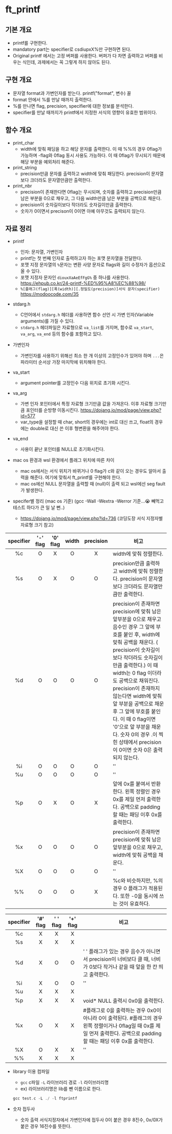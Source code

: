 # ft_printf
## 기본 개요
* printf를 구현한다.
* mandatory part는 specifier로 csdiupxX%만 구현하면 된다.
* Original printf 에서는 고정 버퍼를 사용한다. 버퍼가 다 차면 출력하고 버퍼를 비우는 식인데, 과제에서는 꼭 그렇게 하지 않아도 된다.

## 구현 개요
* 문자열 format과 가변인자를 받는다. printf("format", 변수) 꼴
* format 안에서 %를 만날 때까지 출력한다.
* %를 만나면 flag, precision, specifier에 대한 정보를 분석한다.
* specifier를 만날 때까지가 printf에서 지정한 서식의 영향이 유효한 범위이다.

## 함수 개요
* print_char
  * width에 맞춰 패딩을 하고 해당 문자를 출력한다. 이 때 %%의 경우 0flag가 가능하며 -flag와 0flag 동시 사용도 가능하다. 이 때 0flag가 무시되기 때문에 해당 부분을 예외처리 해준다.
* print_string
  * precision만큼 문자를 출력하고 width에 맞춰 패딩한다. precision이 문자열보다 크더라도 문자열만큼만 출력한다.
* print_nbr
  * precision이 존재한다면 0flag는 무시되며, 숫자를 출력하고 precision만큼 남은 부분을 0으로 채우고, 그 다음 width만큼 남은 부분을 공백으로 채운다.
  * precision이 숫자길이보다 작더라도 숫자길이만큼 출력한다.
  * 숫자가 0이면서 precison이 0이면 아예 아무것도 출력되지 않는다.

## 자료 정리
* printf
  * 인자: 문자열, 가변인자
  * printf는 첫 번째 인자로 출력하고자 하는 포맷 문자열을 전달한다.
  * 포맷 지정 문자열의 ``%``문자는 변환 사양 문자로 flags와 길이 수정자가 옵션으로 올 수 있다.
  * 포맷 지정자 문자인 ``diouxXaAeEfFgG%`` 중 하나를 사용한다. <https://ehpub.co.kr/24-printf-%ED%95%A8%EC%88%98/>
  * ``%[플래그(flag)][폭(width)][.정밀도(precision)]서식 문자(specifier)`` <https://modoocode.com/35>

* stdarg.h
  * C언어에서 ``stdarg.h`` 헤더를 사용하면 함수 선언 시 가변 인자(Variable arguments)를 가질 수 있다.
  * ``stdarg.h`` 헤더파일은 자료형으로 ``va_list``를 가지며, 함수로 ``va_start``, ``va_arg``, ``va_end`` 등의 함수를 포함하고 있다.

* 가변인자
  * 가변인자를 사용하기 위해선 최소 한 개 이상의 고정인수가 있어야 하며 ``...``은 파라미터 순서상 가장 마지막에 위치해야 한다.

* va_start
  * argument pointer를 고정인수 다음 위치로 초기화 시킨다.

* va_arg
  * 가변 인자 포인터에서 특정 자료형 크기만큼 값을 가져온다. 이후 자료형 크기만큼 포인터를 순방향 이동시킨다. <https://dojang.io/mod/page/view.php?id=577>
  * var_type을 설정할 때 char, short의 경우에는 int로 대신 쓰고, float의 경우에는 double로 대신 쓴 이후 형변환을 해주어야 한다.

* va_end
  * 사용이 끝난 포인터를 NULL로 초기화시킨다.

* mac os 환경과 wsl 환경에서 플래그 위치에 따른 차이
  * mac os에서는 서식 위치가 바뀌거나 0 flag가 c와 같이 오는 경우도 알아서 출력을 해준다. 여기에 맞춰서 ft_printf를 구현해야 한다.
  * mac os에선 NULL 문자열을 출력할 때 (null)이 출력 되고 wsl에선 seg fault가 발생한다.

* specifer별 정리 (mac os 기준) (gcc -Wall -Wextra -Werror 기준...😭 빼먹고 테스트 하다가 큰 일 날 뻔..)
  * https://dojang.io/mod/page/view.php?id=736 (코딩도장 서식 지정자별 자료형 크기 참고)

| specifier | '-' flag | '0' flag | width | precision | 비고 |
|:---------:|:------------------------:|:--------:|:-----:|:---------:|------|
|%c| O | X | O | X | width에 맞춰 정렬한다. |
|%s| O | X | O | O | precision만큼 출력하고 width에 맞춰 정렬한다. precision이 문자열보다 크더라도 문자열만큼만 출력한다.|
|%d| O | O | O | O | precision이 존재하면 precision에 맞춰 남은 앞부분을 0으로 채우고 음수인 경우 그 앞에 부호를 붙인 후, width에 맞춰 공백을 채운다. ( precision이 숫자길이보다 작더라도 숫자길이만큼 출력한다.) 이 때 width는 0 flag 이더라도 공백으로 채워진다. precision이 존재하지 않는다면 width에 맞춰 앞 부분을 공백으로 채운 후 그 앞에 부호를 붙인다. 이 때 0 flag이면 '0'으로 앞 부분을 채운다. 숫자 0의 경우 .이 찍힌 상태에서 precision이 0이면 숫자 0은 출력되지 않는다. |
|%i| O | O | O | O | '' |
|%u| O | O | O | O | '' |
|%p| O | X | O | X | 앞에 0x를 붙여서 반환한다. 왼쪽 정렬인 경우 0x를 제일 먼저 출력한다. 공백으로 padding할 때는 패딩 이후 0x를 출력한다. |
|%x| O | O | O | O | precision이 존재하면 precision에 맞춰 남은 앞부분을 0으로 채우고, width에 맞춰 공백을 채운다. |
|%X| O | O | O | O | '' |
|%%| O | O | O | X | %c와 비슷하지만, %의 경우 0 플래그가 적용된다. 또한 -0을 동시에 쓰는 것이 유효하다. |

| specifier | '#' flag | ' ' flag | '+' flag | 비고 |
|:---------:|:--------:|:--------:|:--------:|------|
|%c| X | X | X |    |
|%s| X | X | X |    |
|%d| X | O | O | ' ' 플래그가 있는 경우 음수가 아니면서 precision이 너비보다 클 때, 너비가 0보다 작거나 같을 때 앞을 한 칸 띄고 출력한다. |
|%i| X | O | O | '' |
|%u| X | X | X |    |
|%p| X | X | X | void* NULL 출력시 0x0을 출력한다. |
|%x| O | X | X | #플래그로 0을 출력하는 경우 0x0이 아니라 0이 출력된다. #플래그의 경우 왼쪽 정렬이거나 0flag일 때 0x를 제일 먼저 출력한다. 공백으로 padding할 때는 패딩 이후 0x를 출력한다. |
|%X| O | X | X | '' |
|%%| X | X | X |    |

* library 이용 컴파일
  * ``gcc`` c파일 ``-L`` 라이브러리 경로 ``-l`` 라이브러리명
  * ex) 라이브러리명은 lib를 뺀 이름으로 한다.
  ```c
  gcc test.c -L ./ -l ftprintf
  ```
  
* 숫자 접두사
  * 숫자 출력 서식지정자에서 가변인자에 접두사 0이 붙은 경우 8진수, 0x/0X가 붙은 경우 16진수를 뜻한다.
